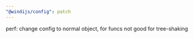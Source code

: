 ```yaml
---
"@windijs/config": patch
---
```


perf: change config to normal object, for funcs not good for tree-shaking
